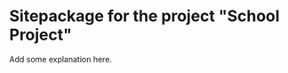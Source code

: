 Sitepackage for the project "School Project"
==============================================================

Add some explanation here.
